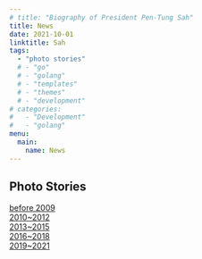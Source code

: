 ```yaml
---
# title: "Biography of President Pen-Tung Sah"
title: News
date: 2021-10-01
linktitle: Sah
tags:
  - "photo stories"
  # - "go"
  # - "golang"
  # - "templates"
  # - "themes"
  # - "development"
# categories:
#   - "Development"
#   - "golang"
menu: 
  main:
    name: News
---
```


## Photo Stories

[before 2009](/photostories/2004) \
[2010~2012](/photostories/2010) \
[2013~2015](/photostories/2013) \
[2016~2018](/photostories/2016) \
[2019~2021](/photostories/2019)


